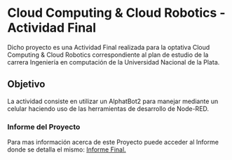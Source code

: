 # Cloud Computing & Cloud Robotics - Actividad Final

Dicho proyecto es una Actividad Final realizada para la optativa Cloud Computing & Cloud Robotics correspondiente al plan de estudio de la carrera Ingeniería en
computación de la Universidad Nacional de la Plata.

## Objetivo
La actividad consiste en utilizar un AlphatBot2 para manejar mediante un celular haciendo uso de las herramientas de desarrollo de Node-RED.

### Informe del Proyecto

Para mas información acerca de este Proyecto puede acceder al Informe donde se detalla el mismo: [Informe Final.](https://github.com/Abbo17/Cloud-Computing-Cloud-Robotics/blob/master/Informe%20Final%20CCCR.pdf) 

